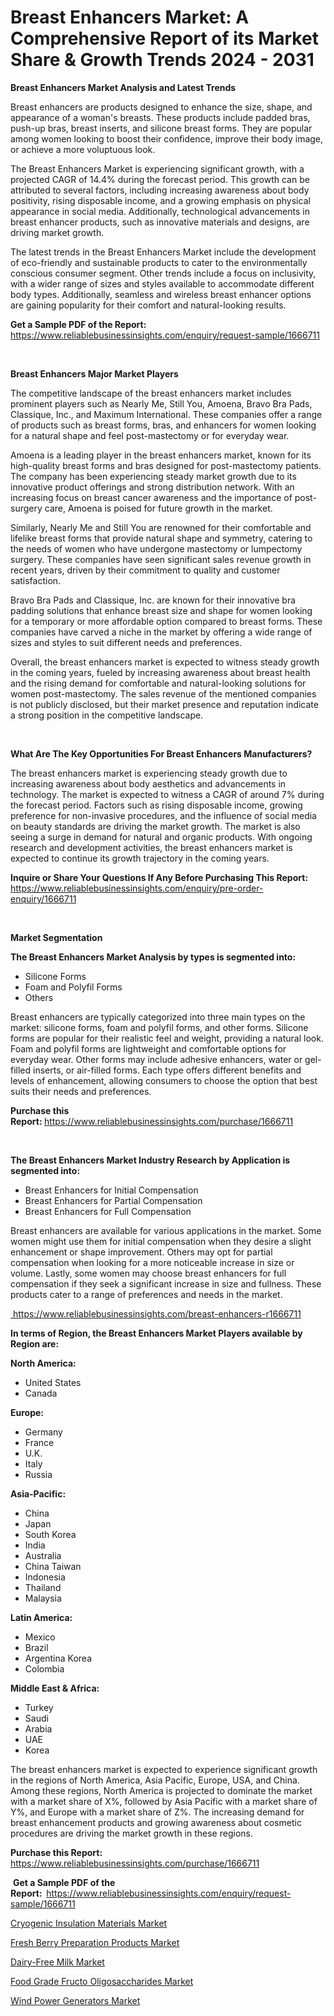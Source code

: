 <p><h1>Breast Enhancers Market: A Comprehensive Report of its Market Share & Growth Trends 2024 - 2031</h1></p><p><strong>Breast Enhancers Market Analysis and Latest Trends</strong></p>
<p><p>Breast enhancers are products designed to enhance the size, shape, and appearance of a woman's breasts. These products include padded bras, push-up bras, breast inserts, and silicone breast forms. They are popular among women looking to boost their confidence, improve their body image, or achieve a more voluptuous look.</p><p>The Breast Enhancers Market is experiencing significant growth, with a projected CAGR of 14.4% during the forecast period. This growth can be attributed to several factors, including increasing awareness about body positivity, rising disposable income, and a growing emphasis on physical appearance in social media. Additionally, technological advancements in breast enhancer products, such as innovative materials and designs, are driving market growth.</p><p>The latest trends in the Breast Enhancers Market include the development of eco-friendly and sustainable products to cater to the environmentally conscious consumer segment. Other trends include a focus on inclusivity, with a wider range of sizes and styles available to accommodate different body types. Additionally, seamless and wireless breast enhancer options are gaining popularity for their comfort and natural-looking results.</p></p>
<p><strong>Get a Sample PDF of the Report:&nbsp;</strong> <a href="https://www.reliablebusinessinsights.com/enquiry/request-sample/1666711">https://www.reliablebusinessinsights.com/enquiry/request-sample/1666711</a></p>
<p>&nbsp;</p>
<p><strong>Breast Enhancers Major Market Players</strong></p>
<p><p>The competitive landscape of the breast enhancers market includes prominent players such as Nearly Me, Still You, Amoena, Bravo Bra Pads, Classique, Inc., and Maximum International. These companies offer a range of products such as breast forms, bras, and enhancers for women looking for a natural shape and feel post-mastectomy or for everyday wear.</p><p>Amoena is a leading player in the breast enhancers market, known for its high-quality breast forms and bras designed for post-mastectomy patients. The company has been experiencing steady market growth due to its innovative product offerings and strong distribution network. With an increasing focus on breast cancer awareness and the importance of post-surgery care, Amoena is poised for future growth in the market.</p><p>Similarly, Nearly Me and Still You are renowned for their comfortable and lifelike breast forms that provide natural shape and symmetry, catering to the needs of women who have undergone mastectomy or lumpectomy surgery. These companies have seen significant sales revenue growth in recent years, driven by their commitment to quality and customer satisfaction.</p><p>Bravo Bra Pads and Classique, Inc. are known for their innovative bra padding solutions that enhance breast size and shape for women looking for a temporary or more affordable option compared to breast forms. These companies have carved a niche in the market by offering a wide range of sizes and styles to suit different needs and preferences.</p><p>Overall, the breast enhancers market is expected to witness steady growth in the coming years, fueled by increasing awareness about breast health and the rising demand for comfortable and natural-looking solutions for women post-mastectomy. The sales revenue of the mentioned companies is not publicly disclosed, but their market presence and reputation indicate a strong position in the competitive landscape.</p></p>
<p>&nbsp;</p>
<p><strong>What Are The Key Opportunities For Breast Enhancers Manufacturers?</strong></p>
<p><p>The breast enhancers market is experiencing steady growth due to increasing awareness about body aesthetics and advancements in technology. The market is expected to witness a CAGR of around 7% during the forecast period. Factors such as rising disposable income, growing preference for non-invasive procedures, and the influence of social media on beauty standards are driving the market growth. The market is also seeing a surge in demand for natural and organic products. With ongoing research and development activities, the breast enhancers market is expected to continue its growth trajectory in the coming years.</p></p>
<p><strong>Inquire or Share Your Questions If Any Before Purchasing This Report:</strong> <a href="https://www.reliablebusinessinsights.com/enquiry/pre-order-enquiry/1666711">https://www.reliablebusinessinsights.com/enquiry/pre-order-enquiry/1666711</a></p>
<p>&nbsp;</p>
<p><strong>Market Segmentation</strong></p>
<p><strong>The Breast Enhancers Market Analysis by types is segmented into:</strong></p>
<p><ul><li>Silicone Forms</li><li>Foam and Polyfil Forms</li><li>Others</li></ul></p>
<p><p>Breast enhancers are typically categorized into three main types on the market: silicone forms, foam and polyfil forms, and other forms. Silicone forms are popular for their realistic feel and weight, providing a natural look. Foam and polyfil forms are lightweight and comfortable options for everyday wear. Other forms may include adhesive enhancers, water or gel-filled inserts, or air-filled forms. Each type offers different benefits and levels of enhancement, allowing consumers to choose the option that best suits their needs and preferences.</p></p>
<p><strong>Purchase this Report:&nbsp;</strong><a href="https://www.reliablebusinessinsights.com/purchase/1666711">https://www.reliablebusinessinsights.com/purchase/1666711</a></p>
<p>&nbsp;</p>
<p><strong>The Breast Enhancers Market Industry Research by Application is segmented into:</strong></p>
<p><ul><li>Breast Enhancers for Initial Compensation</li><li>Breast Enhancers for Partial Compensation</li><li>Breast Enhancers for Full Compensation</li></ul></p>
<p><p>Breast enhancers are available for various applications in the market. Some women might use them for initial compensation when they desire a slight enhancement or shape improvement. Others may opt for partial compensation when looking for a more noticeable increase in size or volume. Lastly, some women may choose breast enhancers for full compensation if they seek a significant increase in size and fullness. These products cater to a range of preferences and needs in the market.</p></p>
<p><a href="https://www.reliablebusinessinsights.com/breast-enhancers-r1666711">&nbsp;https://www.reliablebusinessinsights.com/breast-enhancers-r1666711</a></p>
<p><strong>In terms of Region, the Breast Enhancers Market Players available by Region are:</strong></p>
<p>
    <p> <strong> North America: </strong>
        <ul>
            <li>United States</li>
            <li>Canada</li>
        </ul>
        </p> 
    <p> <strong> Europe: </strong>
        <ul>
            <li>Germany</li>
            <li>France</li>
            <li>U.K.</li>
            <li>Italy</li>
            <li>Russia</li>
        </ul>
        </p> 
    <p> <strong> Asia-Pacific: </strong>
        <ul>
            <li>China</li>
            <li>Japan</li>
            <li>South Korea</li>
            <li>India</li>
            <li>Australia</li>
            <li>China Taiwan</li>
            <li>Indonesia</li>
            <li>Thailand</li>
            <li>Malaysia</li>
        </ul>
        </p> 
    <p> <strong> Latin America: </strong>
        <ul>
            <li>Mexico</li>
            <li>Brazil</li>
            <li>Argentina Korea</li>
            <li>Colombia</li>
        </ul>
        </p> 
    <p> <strong> Middle East & Africa: </strong>
        <ul>
            <li>Turkey</li>
            <li>Saudi</li>
            <li>Arabia</li>
            <li>UAE</li>
            <li>Korea</li>
        </ul>
    </p>
    </p>
<p><p>The breast enhancers market is expected to experience significant growth in the regions of North America, Asia Pacific, Europe, USA, and China. Among these regions, North America is projected to dominate the market with a market share of X%, followed by Asia Pacific with a market share of Y%, and Europe with a market share of Z%. The increasing demand for breast enhancement products and growing awareness about cosmetic procedures are driving the market growth in these regions.</p></p>
<p><strong>Purchase this Report: </strong><a href="https://www.reliablebusinessinsights.com/purchase/1666711">https://www.reliablebusinessinsights.com/purchase/1666711</a></p>
<p>&nbsp;<strong>Get a Sample PDF of the Report:&nbsp;&nbsp;</strong><a href="https://www.reliablebusinessinsights.com/enquiry/request-sample/1666711">https://www.reliablebusinessinsights.com/enquiry/request-sample/1666711</a></p>
<p><strong></strong></p>
<p><p><a href="https://github.com/ranaacryptoaddmin/Market-Research-Report-List-1/blob/main/cryogenic-insulation-materials-market.md">Cryogenic Insulation Materials Market</a></p><p><a href="https://medium.com/@cristinaschiller2022/fresh-berry-preparation-products-market-outlook-and-forecast-from-2024-to-2031-822aa6325f5d">Fresh Berry Preparation Products Market</a></p><p><a href="https://medium.com/@daveblock12/dairy-free-milk-market-industry-trends-and-forecast-for-period-from-2024-to-2031-de3b9e36814e">Dairy-Free Milk Market</a></p><p><a href="https://medium.com/@irwingibson2023/analyzing-food-grade-fructo-oligosaccharides-market-dynamics-and-growth-drivers-and-forecasted-for-49cc3b6a2395">Food Grade Fructo Oligosaccharides Market</a></p><p><a href="https://github.com/RoccoManning/Market-Research-Report-List-6/blob/main/wind-power-generators-market.md">Wind Power Generators Market</a></p></p>